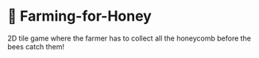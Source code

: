 # :honey_pot: Farming-for-Honey
2D tile game where the farmer has to collect all the honeycomb before the bees catch them!
